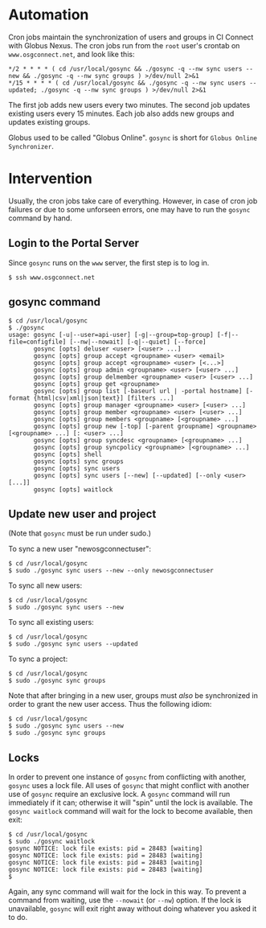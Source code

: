 [title]: - "Create user login and projects by manual intervention with gosync"

# Automation

Cron jobs maintain the synchronization of users and groups in CI Connect with Globus Nexus.  The cron jobs run from the `root` user's crontab on `www.osgconnect.net`, and look like this:

    */2 * * * * ( cd /usr/local/gosync && ./gosync -q --nw sync users --new && ./gosync -q --nw sync groups ) >/dev/null 2>&1
    */15 * * * * ( cd /usr/local/gosync && ./gosync -q --nw sync users --updated; ./gosync -q --nw sync groups ) >/dev/null 2>&1

The first job adds new users every two minutes.  The second job updates existing users every 15 minutes.  Each job also adds new groups and updates existing groups.

Globus used to be called "Globus Online". `gosync` is short for `Globus Online Synchronizer`.

# Intervention

Usually, the cron jobs take care of everything. However, in case of cron job failures or due to some unforseen 
errors, one may have to run the `gosync` command by hand. 

## Login to the Portal Server

Since `gosync` runs on the `www` server, the first step is to log in.

    $ ssh www.osgconnect.net

## gosync command 

    $ cd /usr/local/gosync
    $ ./gosync
    usage: gosync [-u|--user=api-user] [-g|--group=top-group] [-f|--file=configfile] [--nw|--nowait] [-q|--quiet] [--force] 
           gosync [opts] deluser <user> [<user> ...]
           gosync [opts] group accept <groupname> <user> <email>
           gosync [opts] group accept <groupname> <user> [<...>]
           gosync [opts] group admin <groupname> <user> [<user> ...]
           gosync [opts] group delmember <groupname> <user> [<user> ...]
           gosync [opts] group get <groupname>
           gosync [opts] group list [-baseurl url | -portal hostname] [-format {html|csv|xml|json|text}] [filters ...]
           gosync [opts] group manager <groupname> <user> [<user> ...]
           gosync [opts] group member <groupname> <user> [<user> ...]
           gosync [opts] group members <groupname> [<groupname> ...]
           gosync [opts] group new [-top] [-parent groupname] <groupname> [<groupname> ...] [: <user> ...]
           gosync [opts] group syncdesc <groupname> [<groupname> ...]
           gosync [opts] group syncpolicy <groupname> [<groupname> ...]
           gosync [opts] shell
           gosync [opts] sync groups
           gosync [opts] sync users
           gosync [opts] sync users [--new] [--updated] [--only <user> [...]]
           gosync [opts] waitlock
           
## Update new user and project

(Note that `gosync` must be run under sudo.)

To sync a new user "newosgconnectuser":

    $ cd /usr/local/gosync
    $ sudo ./gosync sync users --new --only newosgconnectuser

To sync all new users:

    $ cd /usr/local/gosync
    $ sudo ./gosync sync users --new

To sync all existing users:

    $ cd /usr/local/gosync
    $ sudo ./gosync sync users --updated

To sync a project:

    $ cd /usr/local/gosync
    $ sudo ./gosync sync groups

Note that after bringing in a new user, groups must _also_ be synchronized in order to grant the new user access. Thus the following idiom:

    $ cd /usr/local/gosync
    $ sudo ./gosync sync users --new
    $ sudo ./gosync sync groups


## Locks

In order to prevent one instance of `gosync` from conflicting with another, `gosync` uses a lock file. All uses of `gosync` that might conflict with another use of `gosync` require an exclusive lock.  A `gosync` command will run immediately if it can; otherwise it will "spin" until the lock is available.  The `gosync waitlock` command will wait for the lock to become available, then exit:

    $ cd /usr/local/gosync
    $ sudo ./gosync waitlock
    gosync NOTICE: lock file exists: pid = 28483 [waiting]
    gosync NOTICE: lock file exists: pid = 28483 [waiting]
    gosync NOTICE: lock file exists: pid = 28483 [waiting]
    gosync NOTICE: lock file exists: pid = 28483 [waiting]
    $ 

Again, any sync command will wait for the lock in this way.  To prevent a command from waiting, use the `--nowait` (or `--nw`) option. If the lock is unavailable, `gosync` will exit right away without doing whatever you asked it to do.

